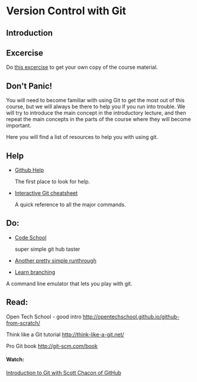# Version Control with Git

## Introduction



## Excercise

Do [this excercise](https://github.com/fugufisch/hu_bp_python_course/blob/master/01_git/exercise.md) to get your own copy of the course material.

## Don't Panic!
You will need to become familiar with using Git to get the most out of this course, but we will always be there to help you if you run into  trouble. We will try to introduce the main concept in the introductory lecture, and then repeat the main concepts in the parts of the course where they will become important.

Here you will find a list of resources to help you with using git. 

## Help

- [Github Help](https://help.github.com/)

  The first place to look for help.

- [Interactive Git cheatsheet](http://www.ndpsoftware.com/git-cheatsheet.html#loc=workspace;)

  A quick reference to all the major commands.


## Do:
 - [Code School](https://www.codeschool.com/courses/try-git) 
 
   super simple git hub taster

 - [Another pretty simple runthrough](http://pcottle.github.io/learnGitBranching)
 - [Learn branching](https://pcottle.github.io/learnGitBranching/)

  A command line emulator that lets you play with git.


## Read:
Open Tech School - good intro http://opentechschool.github.io/github-from-scratch/

Think like a Git tutorial http://think-like-a-git.net/

Pro Git book http://git-scm.com/book

#### Watch:
[Introduction to Git with Scott Chacon of GitHub](https://www.youtube.com/watch?v=ZDR433b0HJY)
